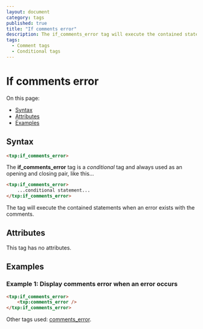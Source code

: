 ```yaml
---
layout: document
category: tags
published: true
title: "If comments error"
description: The if_comments_error tag will execute the contained statements when an error exists with the comments.
tags:
  - Comment tags
  - Conditional tags
---
```


# If comments error

On this page:

* [Syntax](#syntax)
* [Attributes](#attributes)
* [Examples](#examples)

## Syntax

~~~ html
<txp:if_comments_error>
~~~

The **if_comments_error** tag is a *conditional* tag and always used as an opening and closing pair, like this...

~~~ html
<txp:if_comments_error>
    ...conditional statement...
</txp:if_comments_error>
~~~

The tag will execute the contained statements when an error exists with the comments.

## Attributes

This tag has no attributes.

## Examples

### Example 1: Display comments error when an error occurs

~~~ html
<txp:if_comments_error>
    <txp:comments_error />
</txp:if_comments_error>
~~~

Other tags used: [comments_error](comments_error).
